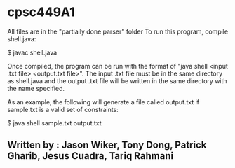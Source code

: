 # cpsc449A1
All files are in the "partially done parser" folder
To run this program, compile shell.java:

 $ javac shell.java

Once compiled, the program can be run with the format of 
"java shell <input .txt file> <output.txt file>".
The input .txt file must be in the same directory as shell.java 
and the output .txt file will be written in the same directory
with the name specified.

As an example, the following will generate a file called
output.txt if sample.txt is a valid set of constraints:

 $ java shell sample.txt output.txt
 
 ## Written by : Jason Wiker, Tony Dong, Patrick Gharib, Jesus Cuadra, Tariq Rahmani
